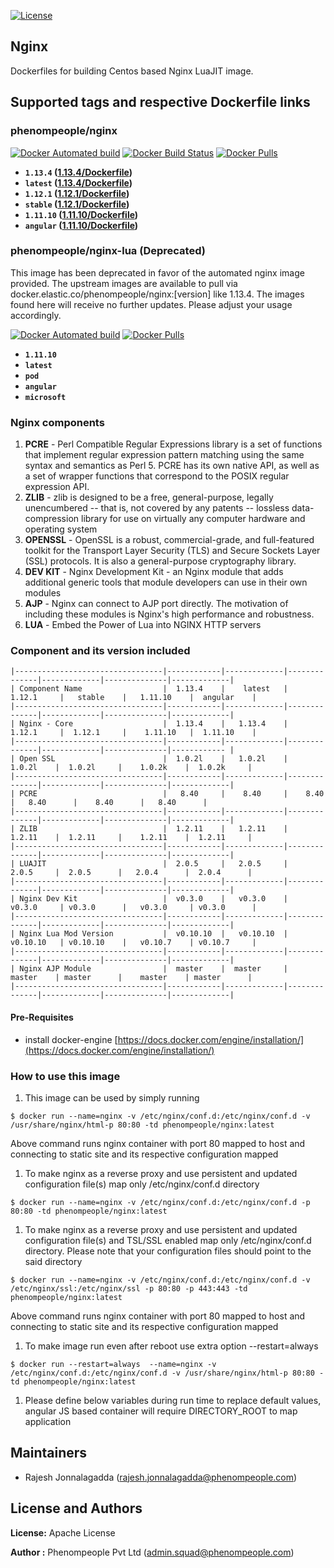 [![License](https://img.shields.io/badge/License-Apache%202.0-blue.svg)](https://opensource.org/licenses/Apache-2.0)

## Nginx 

Dockerfiles for building Centos based Nginx LuaJIT image.

## Supported tags and respective Dockerfile links

### phenompeople/nginx

[![Docker Automated build](https://img.shields.io/docker/automated/phenompeople/nginx.svg?style=plastic)](https://hub.docker.com/r/phenompeople/nginx/)
[![Docker Build Status](https://img.shields.io/docker/build/phenompeople/nginx.svg?style=plastic)](https://hub.docker.com/r/phenompeople/nginx/)
[![Docker Pulls](https://img.shields.io/docker/pulls/phenompeople/nginx.svg?style=plastic)](https://hub.docker.com/r/phenompeople/nginx/)

* **`1.13.4` 	([1.13.4/Dockerfile](https://bitbucket.org/phenompeople/nginx/src/master/1.13.4/Dockerfile))**
* **`latest`		([1.13.4/Dockerfile](https://bitbucket.org/phenompeople/nginx/src/master/1.13.4/Dockerfile))**
* **`1.12.1`		([1.12.1/Dockerfile](https://bitbucket.org/phenompeople/nginx/src/master/1.12.1/Dockerfile))**
* **`stable` 	([1.12.1/Dockerfile](https://bitbucket.org/phenompeople/nginx/src/master/1.12.1/Dockerfile))**
* **`1.11.10`	([1.11.10/Dockerfile](https://bitbucket.org/phenompeople/nginx/src/master/1.11.10/Dockerfile))**
* **`angular` 	([1.11.10/Dockerfile](https://bitbucket.org/phenompeople/nginx/src/master/1.11.10/Dockerfile))**

### phenompeople/nginx-lua (Deprecated)

This image has been deprecated in favor of the automated nginx image provided. The upstream images are available to pull via docker.elastic.co/phenompeople/nginx:[version] like 1.13.4. The images found here will receive no further updates. Please adjust your usage accordingly.

[![Docker Automated build](https://img.shields.io/docker/automated/phenompeople/nginx-lua.svg?style=plastic)](https://hub.docker.com/r/phenompeople/nginx-lua/)
[![Docker Pulls](https://img.shields.io/docker/pulls/phenompeople/nginx-lua.svg?style=plastic)](https://hub.docker.com/r/phenompeople/nginx-lua/)

* **`1.11.10`**
* **`latest`**
* **`pod`**
* **`angular`**
* **`microsoft`**

### Nginx components

1. **PCRE** 			- Perl Compatible Regular Expressions library is a set of functions that implement regular expression pattern matching using the same syntax and semantics as Perl 5. PCRE has its own native API, as well as a set of wrapper functions that correspond to the POSIX regular expression API.
1. **ZLIB** 			- zlib is designed to be a free, general-purpose, legally unencumbered -- that is, not covered by any patents -- lossless data-compression library for use on virtually any computer hardware and operating system
1. **OPENSSL**		- OpenSSL is a robust, commercial-grade, and full-featured toolkit for the Transport Layer Security (TLS) and Secure Sockets Layer (SSL) protocols. It is also a general-purpose cryptography library.
1. **DEV KIT**		- Nginx Development Kit - an Nginx module that adds additional generic tools that module developers can use in their own modules
1. **AJP**				- Nginx can connect to AJP port directly. The motivation of including these modules is Nginx's high performance and robustness. 	 
1. **LUA**				- Embed the Power of Lua into NGINX HTTP servers

### Component and its version included

```
|---------------------------------|------------|-------------|--------------|-------------|--------------|-------------|
| Component Name                  |  1.13.4    |    latest   |   1.12.1     |   stable    |   1.11.10    |  angular    | 
|---------------------------------|------------|-------------|--------------|-------------|--------------|-------------|
| Nginx - Core                    |  1.13.4    |   1.13.4    |   1.12.1     |  1.12.1     |    1.11.10   |  1.11.10    |    
|---------------------------------|------------|-------------|--------------|-------------|--------------|------------ |
| Open SSL                        |  1.0.2l    |   1.0.2l    |    1.0.2l    |  1.0.2l     |    1.0.2k    |  1.0.2k     |    
|---------------------------------|------------|-------------|--------------|-------------|--------------|-------------|
| PCRE                            |   8.40     |    8.40     |    8.40      |   8.40      |    8.40      |   8.40      |    
|---------------------------------|------------|-------------|--------------|-------------|--------------|-------------|
| ZLIB                            |  1.2.11    |   1.2.11    |    1.2.11    |  1.2.11     |    1.2.11    |  1.2.11     |    
|---------------------------------|------------|-------------|--------------|-------------|--------------|-------------|
| LUAJIT                          |  2.0.5     |   2.0.5     |    2.0.5     |  2.0.5      |   2.0.4      |  2.0.4      |    
|---------------------------------|------------|-------------|--------------|-------------|--------------|-------------|
| Nginx Dev Kit                   |  v0.3.0    |   v0.3.0    |   v0.3.0     | v0.3.0      |   v0.3.0     | v0.3.0      |    
|---------------------------------|------------|-------------|--------------|-------------|--------------|-------------|
| Nginx Lua Mod Version           |  v0.10.10  |   v0.10.10  |   v0.10.10   | v0.10.10    |   v0.10.7    | v0.10.7     |    
|---------------------------------|------------|-------------|--------------|-------------|--------------|-------------|
| Nginx AJP Module                |  master    |  master     |    master    | master      |    master    | master      |    
|---------------------------------|------------|-------------|--------------|-------------|--------------|-------------|
```

#### Pre-Requisites

- install docker-engine [https://docs.docker.com/engine/installation/](https://docs.docker.com/engine/installation/)

### How to use this image 

1.  This image can be used by simply running 

```$ docker run --name=nginx -v /etc/nginx/conf.d:/etc/nginx/conf.d -v /usr/share/nginx/html-p 80:80 -td phenompeople/nginx:latest```

Above command runs nginx container with port 80 mapped to host and connecting to static site and its respective configuration mapped 

1. To make nginx as a reverse proxy and use persistent and updated configuration file(s) map only /etc/nginx/conf.d directory 

```$ docker run --name=nginx -v /etc/nginx/conf.d:/etc/nginx/conf.d -p 80:80 -td phenompeople/nginx:latest```

1. To make nginx as a reverse proxy and use persistent and updated configuration file(s) and TSL/SSL enabled map only /etc/nginx/conf.d directory. Please note that your configuration files should point to the said directory

```$ docker run --name=nginx -v /etc/nginx/conf.d:/etc/nginx/conf.d -v /etc/nginx/ssl:/etc/nginx/ssl -p 80:80 -p 443:443 -td phenompeople/nginx:latest```

Above command runs nginx container with port 80 mapped to host and connecting to static site and its respective configuration mapped 

1. To make image run even after reboot use extra option --restart=always

```$ docker run --restart=always  --name=nginx -v /etc/nginx/conf.d:/etc/nginx/conf.d -v /usr/share/nginx/html-p 80:80 -td phenompeople/nginx:latest```

1. Please define below variables during run time to replace default values, angular JS based container will require DIRECTORY_ROOT to map application 


## Maintainers

* Rajesh Jonnalagadda (<rajesh.jonnalagadda@phenompeople.com>)

## License and Authors

**License:**	Apache License

**Author :** Phenompeople Pvt Ltd (<admin.squad@phenompeople.com>)